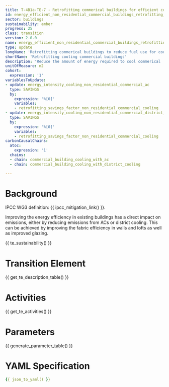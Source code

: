 ```yaml
---
title: T-4B1a-TE-7 - Retrofitting commerical buildings for efficient cooling
id: energy_efficient_non_residential_commercial_buildings_retrofitting_cooling
sector: buildings
sustainability: amber
progress: 25
class: transition
version: 2.0.0
name: energy_efficient_non_residential_commercial_buildings_retrofitting_cooling
type: update
longName: 'Retrofitting commerical buildings to reduce fuel use for cooling'
shortName: 'Retrofitting cooling commercial buildings'
description: 'Reduce the amount of energy required to cool commerical  building with AC and disitrct cooling through retrofitting'
unitOfMeasure: m2
cohort:
  expression: '1'
variablesToUpdate:
- update: energy_intensity_cooling_non_residential_commercial_ac
  type: SAVINGS
  by:
    expression: '%[0]'
    variables:
    - retrofitting_savings_factor_non_residential_commercial_cooling
- update: energy_intensity_cooling_non_residential_commercial_district_cooling
  type: SAVINGS
  by:
    expression: '%[0]'
    variables:
    - retrofitting_savings_factor_non_residential_commercial_cooling
carbonCausalChains:
  atoc:
    expression: '1'
  chains:
  - chain: commercial_building_cooling_with_ac
  - chain: commercial_building_cooling_with_district_cooling

---
```




# Background

IPCC WG3 definition: {{ ipcc_mitigation_link() }}.

Improving the energy efficiency in existing buildings has a direct impact on emissions, either by reducing emissions from ACs or district cooling. This can be achieved by improving the fabric efficiency in walls and lofts as well as improved glazing.




{{ te_sustainability() }}

# Transition Element

{{ get_te_description_table() }}




# Activities

{{ get_te_activities() }}


# Parameters

{{ generate_parameter_table() }}


# YAML Specification

```yaml
{{ json_to_yaml() }}
```
